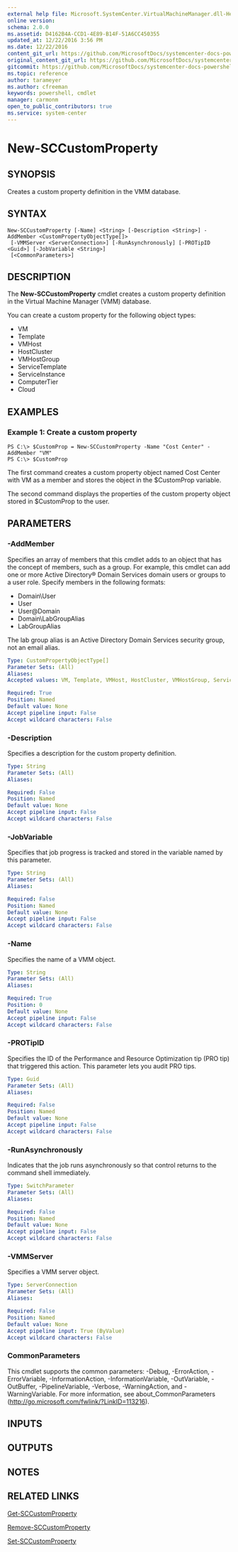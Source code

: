 ```yaml
---
external help file: Microsoft.SystemCenter.VirtualMachineManager.dll-Help.xml
online version: 
schema: 2.0.0
ms.assetid: D4162B4A-CCD1-4E89-B14F-51A6CC450355
updated_at: 12/22/2016 3:56 PM
ms.date: 12/22/2016
content_git_url: https://github.com/MicrosoftDocs/systemcenter-docs-powershell/blob/live/systemcenter-cmdlets/SystemCenter2016/VirtualMachineManager/vlatest/New-SCCustomProperty.md
original_content_git_url: https://github.com/MicrosoftDocs/systemcenter-docs-powershell/blob/live/systemcenter-cmdlets/SystemCenter2016/VirtualMachineManager/vlatest/New-SCCustomProperty.md
gitcommit: https://github.com/MicrosoftDocs/systemcenter-docs-powershell/blob/96e5647587661652225fbdd2c797cd4d59d542bc/systemcenter-cmdlets/SystemCenter2016/VirtualMachineManager/vlatest/New-SCCustomProperty.md
ms.topic: reference
author: tarameyer
ms.author: cfreeman
keywords: powershell, cmdlet
manager: carmonm
open_to_public_contributors: true
ms.service: system-center
---
```


# New-SCCustomProperty

## SYNOPSIS
Creates a custom property definition in the VMM database.

## SYNTAX

```
New-SCCustomProperty [-Name] <String> [-Description <String>] -AddMember <CustomPropertyObjectType[]>
 [-VMMServer <ServerConnection>] [-RunAsynchronously] [-PROTipID <Guid>] [-JobVariable <String>]
 [<CommonParameters>]
```

## DESCRIPTION
The **New-SCCustomProperty** cmdlet creates a custom property definition in the Virtual Machine Manager (VMM) database.

You can create a custom property for the following object types: 

- VM
- Template
- VMHost
- HostCluster
- VMHostGroup
- ServiceTemplate
- ServiceInstance
- ComputerTier
- Cloud

## EXAMPLES

### Example 1: Create a custom property
```
PS C:\> $CustomProp = New-SCCustomProperty -Name "Cost Center" -AddMember "VM"
PS C:\> $CustomProp
```

The first command creates a custom property object named Cost Center with VM as a member and stores the object in the $CustomProp variable.

The second command displays the properties of the custom property object stored in $CustomProp to the user.

## PARAMETERS

### -AddMember
Specifies an array of members that this cmdlet adds to an object that has the concept of members, such as a group.
For example, this cmdlet can add one or more Active Directory® Domain Services domain users or groups to a user role.
Specify members in the following formats: 

- Domain\User
- User
- User@Domain
- Domain\LabGroupAlias
- LabGroupAlias

The lab group alias is an Active Directory Domain Services security group, not an email alias.

```yaml
Type: CustomPropertyObjectType[]
Parameter Sets: (All)
Aliases: 
Accepted values: VM, Template, VMHost, HostCluster, VMHostGroup, ServiceTemplate, ServiceInstance, ComputerTier, Cloud, ProtectionUnit

Required: True
Position: Named
Default value: None
Accept pipeline input: False
Accept wildcard characters: False
```

### -Description
Specifies a description for the custom property definition.

```yaml
Type: String
Parameter Sets: (All)
Aliases: 

Required: False
Position: Named
Default value: None
Accept pipeline input: False
Accept wildcard characters: False
```

### -JobVariable
Specifies that job progress is tracked and stored in the variable named by this parameter.

```yaml
Type: String
Parameter Sets: (All)
Aliases: 

Required: False
Position: Named
Default value: None
Accept pipeline input: False
Accept wildcard characters: False
```

### -Name
Specifies the name of a VMM object.

```yaml
Type: String
Parameter Sets: (All)
Aliases: 

Required: True
Position: 0
Default value: None
Accept pipeline input: False
Accept wildcard characters: False
```

### -PROTipID
Specifies the ID of the Performance and Resource Optimization tip (PRO tip) that triggered this action.
This parameter lets you audit PRO tips.

```yaml
Type: Guid
Parameter Sets: (All)
Aliases: 

Required: False
Position: Named
Default value: None
Accept pipeline input: False
Accept wildcard characters: False
```

### -RunAsynchronously
Indicates that the job runs asynchronously so that control returns to the command shell immediately.

```yaml
Type: SwitchParameter
Parameter Sets: (All)
Aliases: 

Required: False
Position: Named
Default value: None
Accept pipeline input: False
Accept wildcard characters: False
```

### -VMMServer
Specifies a VMM server object.

```yaml
Type: ServerConnection
Parameter Sets: (All)
Aliases: 

Required: False
Position: Named
Default value: None
Accept pipeline input: True (ByValue)
Accept wildcard characters: False
```

### CommonParameters
This cmdlet supports the common parameters: -Debug, -ErrorAction, -ErrorVariable, -InformationAction, -InformationVariable, -OutVariable, -OutBuffer, -PipelineVariable, -Verbose, -WarningAction, and -WarningVariable. For more information, see about_CommonParameters (http://go.microsoft.com/fwlink/?LinkID=113216).

## INPUTS

## OUTPUTS

## NOTES

## RELATED LINKS

[Get-SCCustomProperty](xref:SystemCenter2016/VirtualMachineManager/vlatest/Get-SCCustomProperty.md)

[Remove-SCCustomProperty](xref:SystemCenter2016/VirtualMachineManager/vlatest/Remove-SCCustomProperty.md)

[Set-SCCustomProperty](xref:SystemCenter2016/VirtualMachineManager/vlatest/Set-SCCustomProperty.md)

